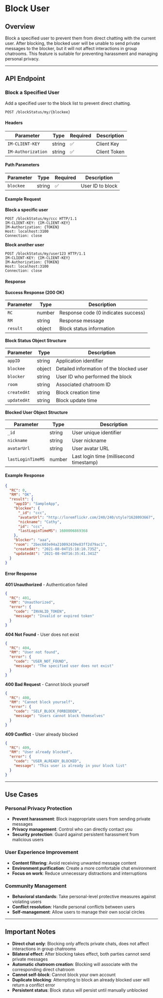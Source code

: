 # Block User

## Overview

Block a specified user to prevent them from direct chatting with the current user. After blocking, the blocked user will be unable to send private messages to the blocker, but it will not affect interactions in group chatrooms. This feature is suitable for preventing harassment and managing personal privacy.

------

## API Endpoint

### Block a Specified User

Add a specified user to the block list to prevent direct chatting.

```http
POST /blockStatus/my/{blockee}
```

#### Headers

| Parameter | Type | Required | Description |
| ---- | ---- | ---- | ---- |
| `IM-CLIENT-KEY` | string | ✅ | Client Key |
| `IM-Authorization` | string | ✅ | Client Token |

#### Path Parameters

| Parameter | Type | Required | Description |
| ---- | ---- | ---- | ---- |
| `blockee` | string | ✅ | User ID to block |

#### Example Request

**Block a specific user**

```http
POST /blockStatus/my/ccc HTTP/1.1
IM-CLIENT-KEY: {IM-CLIENT-KEY}
IM-Authorization: {TOKEN}
Host: localhost:3100
Connection: close
```

**Block another user**

```http
POST /blockStatus/my/user123 HTTP/1.1
IM-CLIENT-KEY: {IM-CLIENT-KEY}
IM-Authorization: {TOKEN}
Host: localhost:3100
Connection: close
```

#### Response

**Success Response (200 OK)**

| Parameter | Type | Description |
| ---- | ---- | ---- |
| `RC` | number | Response code (0 indicates success) |
| `RM` | string | Response message |
| `result` | object | Block status information |

**Block Status Object Structure**

| Parameter | Type | Description |
| ---- | ---- | ---- |
| `appID` | string | Application identifier |
| `blockee` | object | Detailed information of the blocked user |
| `blocker` | string | User ID who performed the block |
| `room` | string | Associated chatroom ID |
| `createdAt` | string | Block creation time |
| `updatedAt` | string | Block update time |

**Blocked User Object Structure**

| Parameter | Type | Description |
| ---- | ---- | ---- |
| `_id` | string | User unique identifier |
| `nickname` | string | User nickname |
| `avatarUrl` | string | User avatar URL |
| `lastLoginTimeMS` | number | Last login time (millisecond timestamp) |

#### Example Response

```json
{
  "RC": 0,
  "RM": "OK",
  "result": {
    "appID": "SampleApp",
    "blockee": {
      "_id": "ccc",
      "avatarUrl": "http://loremflickr.com/240/240/style?1628093667",
      "nickname": "Cathy",
      "id": "ccc",
      "lastLoginTimeMS": 1600006869368
    },
    "blocker": "aaa",
    "room": "2bec603e94a210092439e83ff2d79ac1",
    "createdAt": "2021-08-04T15:18:10.735Z",
    "updatedAt": "2021-08-04T16:35:41.341Z"
  }
}
```

#### Error Response

**401 Unauthorized** - Authentication failed

```json
{
  "RC": 401,
  "RM": "Unauthorized",
  "error": {
    "code": "INVALID_TOKEN",
    "message": "Invalid or expired token"
  }
}
```

**404 Not Found** - User does not exist

```json
{
  "RC": 404,
  "RM": "User not found",
  "error": {
    "code": "USER_NOT_FOUND",
    "message": "The specified user does not exist"
  }
}
```

**400 Bad Request** - Cannot block yourself

```json
{
  "RC": 400,
  "RM": "Cannot block yourself",
  "error": {
    "code": "SELF_BLOCK_FORBIDDEN",
    "message": "Users cannot block themselves"
  }
}
```

**409 Conflict** - User already blocked

```json
{
  "RC": 409,
  "RM": "User already blocked",
  "error": {
    "code": "USER_ALREADY_BLOCKED",
    "message": "This user is already in your block list"
  }
}
```

------

## Use Cases

### Personal Privacy Protection
- **Prevent harassment**: Block inappropriate users from sending private messages
- **Privacy management**: Control who can directly contact you
- **Security protection**: Guard against persistent harassment from malicious users

### User Experience Improvement
- **Content filtering**: Avoid receiving unwanted message content
- **Environment purification**: Create a more comfortable chat environment
- **Focus on work**: Reduce unnecessary distractions and interruptions

### Community Management
- **Behavioral standards**: Take personal-level protective measures against violating users
- **Conflict resolution**: Handle personal conflicts between users
- **Self-management**: Allow users to manage their own social circles

------

## Important Notes

- **Direct chat only**: Blocking only affects private chats, does not affect interactions in group chatrooms
- **Bilateral effect**: After blocking takes effect, both parties cannot send private messages
- **Automatic chatroom creation**: Blocking will associate with the corresponding direct chatroom
- **Cannot self-block**: Cannot block your own account
- **Duplicate blocking**: Attempting to block an already blocked user will return a conflict error
- **Persistent status**: Block status will persist until manually unblocked